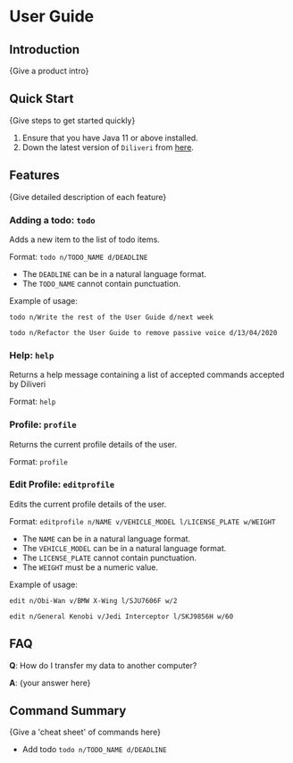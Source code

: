 # User Guide

## Introduction

{Give a product intro}

## Quick Start

{Give steps to get started quickly}

1. Ensure that you have Java 11 or above installed.
1. Down the latest version of `Diliveri` from [here](http://link.to/duke).

## Features 

{Give detailed description of each feature}

### Adding a todo: `todo`
Adds a new item to the list of todo items.

Format: `todo n/TODO_NAME d/DEADLINE`

* The `DEADLINE` can be in a natural language format.
* The `TODO_NAME` cannot contain punctuation.  

Example of usage: 

`todo n/Write the rest of the User Guide d/next week`

`todo n/Refactor the User Guide to remove passive voice d/13/04/2020`

### Help: `help`
Returns a help message containing a list of accepted commands accepted by Diliveri 

Format: `help`

### Profile: `profile`
Returns the current profile details of the user. 

Format: `profile`

### Edit Profile: `editprofile`
Edits the current profile details of the user. 

Format: `editprofile n/NAME v/VEHICLE_MODEL l/LICENSE_PLATE w/WEIGHT`

* The `NAME` can be in a natural language format.
* The `VEHICLE_MODEL` can be in a natural language format.
* The `LICENSE_PLATE` cannot contain punctuation.
* The `WEIGHT` must be a numeric value.

Example of usage: 

`edit n/Obi-Wan v/BMW X-Wing l/SJU7606F w/2`

`edit n/General Kenobi v/Jedi Interceptor l/SKJ9856H w/60`

## FAQ

**Q**: How do I transfer my data to another computer? 

**A**: {your answer here}

## Command Summary

{Give a 'cheat sheet' of commands here}

* Add todo `todo n/TODO_NAME d/DEADLINE`
